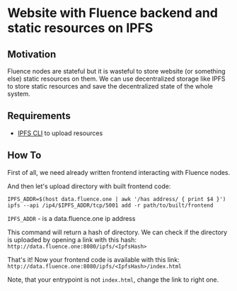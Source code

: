 # Website with Fluence backend and static resources on IPFS

## Motivation

Fluence nodes are stateful but it is wasteful to store website (or something else) static resources on them. We can use decentralized storage like IPFS to store static resources and save the decentralized state of the whole system. 

## Requirements

- [IPFS CLI](https://docs.ipfs.io/introduction/install/) to upload resources

## How To

First of all, we need already written frontend interacting with Fluence nodes.

And then let's upload directory with built frontend code:
```
IPFS_ADDR=$(host data.fluence.one | awk '/has address/ { print $4 }')
ipfs --api /ip4/$IPFS_ADDR/tcp/5001 add -r path/to/built/frontend
```
`IPFS_ADDR` - is a data.fluence.one ip address

This command will return a hash of directory. We can check if the directory is uploaded by opening a link with this hash: `http://data.fluence.one:8080/ipfs/<IpfsHash>`

That's it! Now your frontend code is available with this link: `http://data.fluence.one:8080/ipfs/<IpfsHash>/index.html`

Note, that your entrypoint is not `index.html`, change the link to right one. 